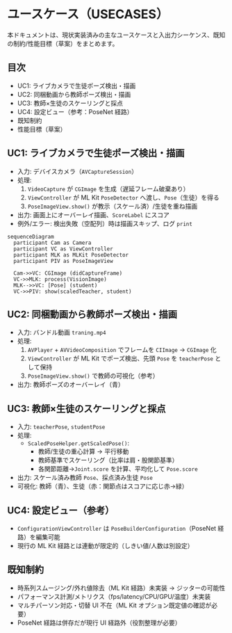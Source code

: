 # ユースケース（USECASES）

本ドキュメントは、現状実装済みの主なユースケースと入出力シーケンス、既知の制約/性能目標（草案）をまとめます。

## 目次
- UC1: ライブカメラで生徒ポーズ検出・描画
- UC2: 同梱動画から教師ポーズ検出・描画
- UC3: 教師×生徒のスケーリングと採点
- UC4: 設定ビュー（参考：PoseNet 経路）
- 既知制約
- 性能目標（草案）

## UC1: ライブカメラで生徒ポーズ検出・描画
- 入力: デバイスカメラ（`AVCaptureSession`）
- 処理:
  1) `VideoCapture` が `CGImage` を生成（遅延フレーム破棄あり）
  2) `ViewController` が ML Kit `PoseDetector` へ渡し、`Pose`（生徒）を得る
  3) `PoseImageView.show()` が教示（スケール済）/生徒を重ね描画
- 出力: 画面上にオーバーレイ描画、`ScoreLabel` にスコア
- 例外/エラー: 検出失敗（空配列）時は描画スキップ、ログ `print`

```mermaid
sequenceDiagram
  participant Cam as Camera
  participant VC as ViewController
  participant MLK as MLKit PoseDetector
  participant PIV as PoseImageView

  Cam->>VC: CGImage (didCaptureFrame)
  VC->>MLK: process(VisionImage)
  MLK-->>VC: [Pose] (student)
  VC->>PIV: show(scaledTeacher, student)
```

## UC2: 同梱動画から教師ポーズ検出・描画
- 入力: バンドル動画 `traning.mp4`
- 処理:
  1) `AVPlayer` + `AVVideoComposition` でフレームを `CIImage` → `CGImage` 化
  2) `ViewController` が ML Kit でポーズ検出、先頭 `Pose` を `teacherPose` として保持
  3) `PoseImageView.show()` で教師の可視化（参考）
- 出力: 教師ポーズのオーバーレイ（青）

## UC3: 教師×生徒のスケーリングと採点
- 入力: `teacherPose`, `studentPose`
- 処理:
  - `ScaledPoseHelper.getScaledPose()`:
    - 教師/生徒の重心計算 → 平行移動
    - 教師基準でスケーリング（比率は肩・股関節基準）
    - 各関節距離→`Joint.score` を計算、平均化して `Pose.score`
- 出力: スケール済み教師 `Pose`、採点済み生徒 `Pose`
- 可視化: 教師（青）、生徒（赤：関節点はスコアに応じ赤→緑）

## UC4: 設定ビュー（参考）
- `ConfigurationViewController` は `PoseBuilderConfiguration`（PoseNet 経路）を編集可能
- 現行の ML Kit 経路とは連動が限定的（しきい値/人数は別設定）

## 既知制約
- 時系列スムージング/外れ値除去（ML Kit 経路）未実装 → ジッターの可能性
- パフォーマンス計測/メトリクス（fps/latency/CPU/GPU/温度）未実装
- マルチパーソン対応・切替 UI 不在（ML Kit オプション既定値の確認が必要）
- PoseNet 経路は併存だが現行 UI 経路外（役割整理が必要）


